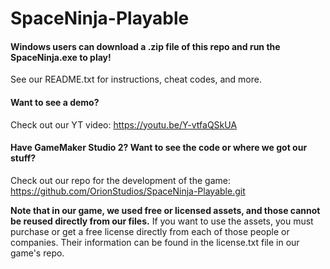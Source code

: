 # SpaceNinja-Playable

#### Windows users can download a .zip file of this repo and run the **SpaceNinja.exe** to play!
See our README.txt for instructions, cheat codes, and more. 

#### Want to see a demo? 
Check out our YT video: https://youtu.be/Y-vtfaQSkUA

#### Have GameMaker Studio 2? Want to see the code or where we got our stuff? 
Check out our repo for the development of the game: https://github.com/OrionStudios/SpaceNinja-Playable.git

**Note that in our game, we used free or licensed assets, and those cannot be reused directly from our files.** 
If you want to use the assets, you must purchase or get a free license directly from each of those people or companies. 
Their information can be found in the license.txt file in our game's repo. 
